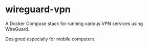 # wireguard-vpn

A Docker Compose stack for running various VPN services using WireGuard.

Designed especially for mobile computers.
